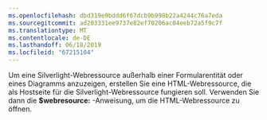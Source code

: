 ```yaml
---
ms.openlocfilehash: dbd319e9bddd6f67dcb9b998b22a4244c76a7eda
ms.sourcegitcommit: ad203331ee9737e82ef70206ac04eeb72a5f9c7f
ms.translationtype: MT
ms.contentlocale: de-DE
ms.lasthandoff: 06/18/2019
ms.locfileid: "67215104"
---
```

Um eine Silverlight-Webressource außerhalb einer Formularentität oder eines Diagramms anzuzeigen, erstellen Sie eine HTML-Webressource, die als Hostseite für die Silverlight-Webressource fungieren soll. Verwenden Sie dann die **$webresource:** -Anweisung, um die HTML-Webressource zu öffnen.